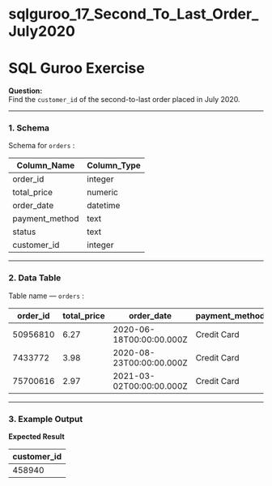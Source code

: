 # sqlguroo_17_Second_To_Last_Order_July2020

# SQL Guroo Exercise

**Question:**  
Find the `customer_id` of the second-to-last order placed in July 2020.

---

### 1. Schema
Schema for `orders` :  

| Column_Name   | Column_Type |
|---------------|-------------|
| order_id      | integer     |
| total_price   | numeric     |
| order_date    | datetime    |
| payment_method| text        |
| status        | text        |
| customer_id   | integer     |

---

### 2. Data Table
Table name — `orders` :  

| order_id | total_price | order_date                | payment_method | status    | customer_id |
|----------|-------------|---------------------------|----------------|-----------|-------------|
| 50956810 | 6.27        | 2020-06-18T00:00:00.000Z  | Credit Card    | processed | 706740      |
| 7433772  | 3.98        | 2020-08-23T00:00:00.000Z  | Credit Card    | processed | 239532      |
| 75700616 | 2.97        | 2021-03-02T00:00:00.000Z  | Credit Card    | processed | 573977      |

---

### 3. Example Output
**Expected Result**  

| customer_id |
|-------------|
| 458940      |
